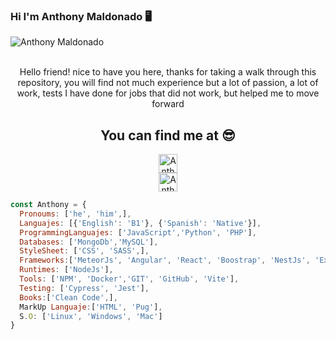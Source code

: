 ### Hi I'm Anthony Maldonado 🖥️
 
 <div>
  <img
    align="center"
    alt="Anthony Maldonado"
    src="https://user-images.githubusercontent.com/71196901/117372041-e679c700-ae96-11eb-963a-5241f7dd928e.jpeg"
  />
 <br>
 <br>
  <p style="text-align: center;">Hello friend! nice to have you here, thanks for taking a walk through this repository, you will find not much experience but a lot of passion, a lot of work, tests I have done for jobs that did not work, but helped me to move forward</p>
</div>

<!--
**AnthonyMaldonadoCss/AnthonyMaldonadoCss** is a ✨ _special_ ✨ repository because its `README.md` (this file) appears on your GitHub profile.
Here are some ideas to get you started:

- 🔭 I’m currently working on ...
- 🌱 I’m currently learning ...
- 👯 I’m looking to collaborate on ...
- 🤔 I’m looking for help with ...
- 💬 Ask me about ...
- 📫 How to reach me: ...
- 😄 Pronouns: ...
- ⚡ Fun fact: ...
-->

<h2 align="center">You can find me at 😎</h2>

<p align="center">
  <a href="https://twitter.com/Anthony_Vim/" target="_blank">
    <img src="https://www.vectorlogo.zone/logos/twitter/twitter-tile.svg" alt="Anthony Maldonado Twitter" height="30" width="30">
  </a>
 <br>
  <a href="https://www.linkedin.com/in/anthony-maldonado-ve/" target="_blank">
    <img src="https://www.vectorlogo.zone/logos/linkedin/linkedin-icon.svg" alt="Anthony Maldonado LinkedIn Profile" height="30" width="30">
  </a>
</p>

```js
const Anthony = { 
  Pronoums: ['he', 'him',],
  Languajes: [{'English': 'B1'}, {'Spanish': 'Native'}],
  ProgrammingLanguajes: ['JavaScript','Python', 'PHP'],
  Databases: ['MongoDb','MySQL'],
  StyleSheet: ['CSS', 'SASS',],
  Frameworks:['MeteorJs', 'Angular', 'React', 'Boostrap', 'NestJs', 'Express', 'FastApi'],
  Runtimes: ['NodeJs'],
  Tools: ['NPM', 'Docker','GIT', 'GitHub', 'Vite'],
  Testing: ['Cypress', 'Jest'],
  Books:['Clean Code',],
  MarkUp Languaje:['HTML', 'Pug'],
  S.O: ['Linux', 'Windows', 'Mac']
}
```
